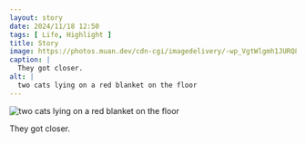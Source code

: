```yaml
---
layout: story
date: 2024/11/18 12:50
tags: [ Life, Highlight ]
title: Story
image: https://photos.muan.dev/cdn-cgi/imagedelivery/-wp_VgtWlgmh1JURQ8t1mg/a45e401d-1043-499a-44be-19da995a3000/public
caption: |
  They got closer.
alt: |
  two cats lying on a red blanket on the floor
---
```



![two cats lying on a red blanket on the floor](https://photos.muan.dev/cdn-cgi/imagedelivery/-wp_VgtWlgmh1JURQ8t1mg/a45e401d-1043-499a-44be-19da995a3000/public)

They got closer.
